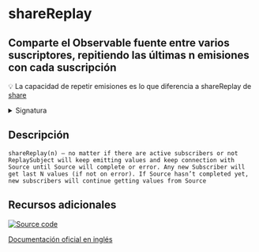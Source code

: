# shareReplay

<h2 class="subtitle"> Comparte el Observable fuente entre varios suscriptores, repitiendo las últimas n emisiones con cada suscripción </h2>

💡 La capacidad de repetir emisiones es lo que diferencia a shareReplay de <a href="/operators/multicasting/share">share</a>

<details>
<summary>Signatura</summary>

### Firma

`shareReplay<T>(configOrBufferSize?: number | ShareReplayConfig, windowTime?: number, scheduler?: SchedulerLike): MonoTypeOperatorFunction<T>`

### Parámetros

<table>
<tr><td>configOrBufferSize</td><td>Opcional. El valor por defecto es <code>undefined</code>.
Tipo: <code>number | ShareReplayConfig</code>.</td></tr>
<tr><td>windowTime</td><td>Opcional. El valor por defecto es <code>undefined</code>.
Tipo: <code>number</code>.</td></tr>
<tr><td>scheduler</td><td>Opcional. El valor por defecto es <code>undefined</code>.
Tipo: <code>SchedulerLike</code>.</td></tr>
</table>

### Retorna

`MonoTypeOperatorFunction<T>`

</details>

## Descripción

    shareReplay(n) — no matter if there are active subscribers or not ReplaySubject will keep emitting values and keep connection with Source until Source will complete or error. Any new Subscriber will get last N values (if not on error). If Source hasn’t completed yet, new subscribers will continue getting values from Source

<!-- ## Ejemplos

[StackBlitz]()

```javascript

```

Comparación entre `share` y `shareReplay`

[StackBlitz]()

```javascript

``` -->

<div class="additional-section">

## Recursos adicionales

<a class="source-icon" target="_blank" href="https://github.com/ReactiveX/rxjs/blob/master/src/internal/operators/shareReplay.ts">
<img src="assets/icons/source-code.png" alt="Source code">
</a>
</div>

<a target="_blank" href="https://rxjs.dev/api/operators/shareReplay">Documentación oficial en inglés</a>
